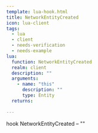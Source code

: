 ```yaml
---
template: lua-hook.html
title: NetworkEntityCreated
icon: lua-client
tags:
  - lua
  - client
  - needs-verification
  - needs-example
lua:
  function: NetworkEntityCreated
  realm: client
  description: ""
  arguments:
    - name: "this"
      description: ""
      type: Entity
  returns:
    
---
```


<div class="lua__search__keywords">
hook NetworkEntityCreated &#x2013; ""
</div>
